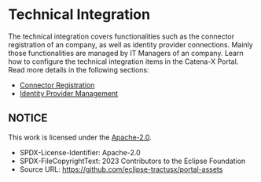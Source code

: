 # Technical Integration

The technical integration covers functionalities such as the connector registration of an company, as well as identity provider connections. Mainly those functionalities are managed by IT Managers of an company.
Learn how to configure the technical integration items in the Catena-X Portal.
Read more details in the following sections:

- [Connector Registration](./01.%20Connector%20Registration/)
- [Identity Provider Management](./02.%20Identity%20Provider%20Management/)

## NOTICE

This work is licensed under the [Apache-2.0](https://www.apache.org/licenses/LICENSE-2.0).

- SPDX-License-Identifier: Apache-2.0
- SPDX-FileCopyrightText: 2023 Contributors to the Eclipse Foundation
- Source URL: https://github.com/eclipse-tractusx/portal-assets
